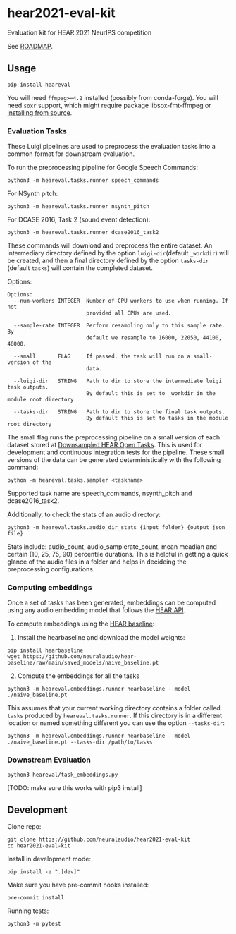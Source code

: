 # hear2021-eval-kit

Evaluation kit for HEAR 2021 NeurIPS competition

See [ROADMAP](ROADMAP.md).

## Usage

```
pip install heareval
```

You will need `ffmpeg>=4.2` installed (possibly from conda-forge).
You will need `soxr` support, which might require package
libsox-fmt-ffmpeg or [installing from
source](https://github.com/neuralaudio/hear-eval-kit/issues/156#issuecomment-893151305).

### Evaluation Tasks

These Luigi pipelines are used to preprocess the evaluation tasks
into a common format for downstream evaluation.

To run the preprocessing pipeline for Google Speech Commands:
```
python3 -m heareval.tasks.runner speech_commands
```

For NSynth pitch:
```
python3 -m heareval.tasks.runner nsynth_pitch
```

For DCASE 2016, Task 2 (sound event detection):
```
python3 -m heareval.tasks.runner dcase2016_task2
```

These commands will download and preprocess the entire dataset. An intermediary directory
defined by the option `luigi-dir`(default `_workdir`) will be created, and then a 
final directory defined by the option `tasks-dir` (default `tasks`) will contain
the completed dataset.

Options:
```
Options:
  --num-workers INTEGER  Number of CPU workers to use when running. If not
                         provided all CPUs are used.

  --sample-rate INTEGER  Perform resampling only to this sample rate. By
                         default we resample to 16000, 22050, 44100, 48000.
  
  --small       FLAG     If passed, the task will run on a small-version of the 
                         data.

  --luigi-dir   STRING   Path to dir to store the intermediate luigi task outputs.
                         By default this is set to _workdir in the module root directory

  --tasks-dir   STRING   Path to dir to store the final task outputs.
                         By default this is set to tasks in the module root directory
```
The small flag runs the preprocessing pipeline on a small version of each dataset stored at [Downsampled HEAR Open Tasks](https://github.com/turian/hear2021-open-tasks-downsampled). This is used for development and continuous integration tests for the pipeline. These small versions of the data can be generated deterministically with the following command:
```
python -m heareval.tasks.sampler <taskname>
```
Supported task name are speech_commands, nsynth_pitch and dcase2016_task2.

Additionally, to check the stats of an audio directory:
```
python3 -m heareval.tasks.audio_dir_stats {input folder} {output json file}
```
Stats include: audio_count, audio_samplerate_count, 
mean meadian and certain (10, 25, 75, 90) percentile durations.
This is helpful in getting a quick glance of the audio files in a folder and 
helps in decideing the preprocessing configurations.

### Computing embeddings

Once a set of tasks has been generated, embeddings can be computed using any audio
embedding model that follows the
[HEAR API](https://neuralaudio.ai/hear2021-holistic-evaluation-of-audio-representations.html#common-api).

To compute embeddings using the [HEAR baseline](https://github.com/neuralaudio/hear-baseline):

1) Install the hearbaseline and download the model weights:
```
pip install hearbaseline
wget https://github.com/neuralaudio/hear-baseline/raw/main/saved_models/naive_baseline.pt
```

2) Compute the embeddings for all the tasks
```
python3 -m heareval.embeddings.runner hearbaseline --model ./naive_baseline.pt
```

This assumes that your current working directory contains a folder called `tasks`
produced by `heareval.tasks.runner`. If this directory is in a different location or
named something different you can use the option `--tasks-dir`:
```
python3 -m heareval.embeddings.runner hearbaseline --model ./naive_baseline.pt --tasks-dir /path/to/tasks
```

### Downstream Evaluation

```
python3 heareval/task_embeddings.py
```

[TODO: make sure this works with pip3 install]

## Development

Clone repo:
```
git clone https://github.com/neuralaudio/hear2021-eval-kit
cd hear2021-eval-kit
```
Install in development mode:
```
pip install -e ".[dev]"
```

Make sure you have pre-commit hooks installed:
```
pre-commit install
```

Running tests:
```
python3 -m pytest
```
